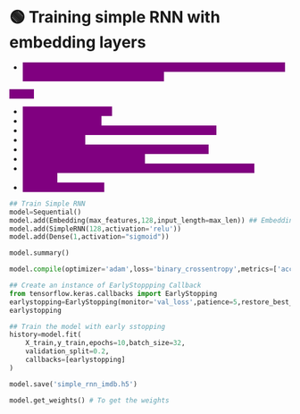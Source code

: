 # 🟢 Training simple RNN with embedding layers

* <mark style="color:purple;background-color:purple;">**In the NN, we will add 1st layer as embedding in which we will specify vocabulary size, dimension and sequ**</mark>

<mark style="color:purple;background-color:purple;">**Steps:**</mark>

* <mark style="color:purple;background-color:purple;">Define sequential model</mark>
* <mark style="color:purple;background-color:purple;">Add embedding layer</mark>
* <mark style="color:purple;background-color:purple;">Add RNN with no. of neurons and activation function</mark>
* <mark style="color:purple;background-color:purple;">Add Output layer</mark>
* <mark style="color:purple;background-color:purple;">Compile the model ⇒ pass optimizer, loss, metrics</mark>
* <mark style="color:purple;background-color:purple;">Define callback for earlystopping</mark>
* <mark style="color:purple;background-color:purple;">model.fit ⇒ pass data, no. of epochs, batcd size, split ratio and callbacks</mark>
* <mark style="color:purple;background-color:purple;">Save the model as .h5</mark>

```python
## Train Simple RNN
model=Sequential()
model.add(Embedding(max_features,128,input_length=max_len)) ## Embedding Layers
model.add(SimpleRNN(128,activation='relu'))
model.add(Dense(1,activation="sigmoid"))

model.summary()

model.compile(optimizer='adam',loss='binary_crossentropy',metrics=['accuracy'])

## Create an instance of EarlyStoppping Callback
from tensorflow.keras.callbacks import EarlyStopping
earlystopping=EarlyStopping(monitor='val_loss',patience=5,restore_best_weights=True)
earlystopping

## Train the model with early sstopping
history=model.fit(
    X_train,y_train,epochs=10,batch_size=32,
    validation_split=0.2,
    callbacks=[earlystopping]
)

model.save('simple_rnn_imdb.h5')

model.get_weights() # To get the weights
```
